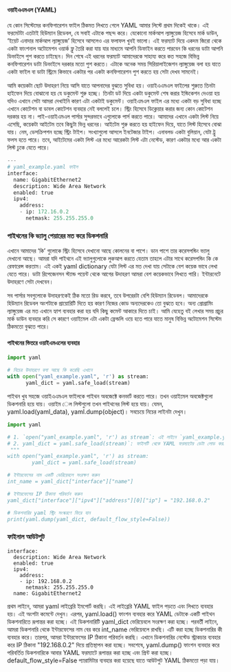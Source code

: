 #### ওয়াইএএমএল (YAML)

যে কোন সিস্টেমের কনফিগারেশন ফাইল ঠিকমত লিখতে গেলে YAML আমার লিস্টে প্রথম দিকেই থাকে। এই ফরমেটটা এতটাই হিউম্যান রিডেবল, যে সবাই এটাকে পছন্দ করে। যেকোনো মার্কআপ ল্যাঙ্গুয়েজ হিসেবে মার্ক ডাউন, ‘ইয়েট এনাদার মার্কআপ ল্যাঙ্গুয়েজ’ হিসেবে আসলেও এর ফলাফল খুবই ভালো। এই ফরম্যাট দিয়ে একদম জিরো থেকে একটা ফাংশনাল অটোমেশন ওয়ার্ক ফ্লু তৈরি করা যায় যার মাধ্যমে আপনি ডিফাইন করতে পারবেন কি ধরনের ডাটা আপনি ডিভাইসে পুশ করতে চাইছেন। দিন শেষে এই ধরনের ফরম্যাট আমাদেরকে সাহায্য করে কত সহজে বিভিন্ন কনফিগারেশন ডাটা ডিভাইসে দরকার মতো পুশ করতে। এটাকে অনেক সময় সিরিয়ালাইজেশন ল্যাঙ্গুয়েজ বলা হয় যাতে একটা ফাইল বা ডাটা স্ট্রিমে কিভাবে একটার পর একটা কনফিগারেশন পুশ করতে হয় সেটা দেখব সামনেই। 

আমি কয়েকটা ছোট উদাহরণ নিয়ে আসি যাতে আপনাদের বুঝতে সুবিধা হয়। ওয়াইএএমএল ফাইলের শুরুতে তিনটা হাইফেন দিয়ে বোঝানো হয় যে ডকুমেন্ট শুরু হচ্ছে। তিনটা ডট দিয়ে একটা ডকুমেন্ট শেষ করার ইন্ডিকেশন দেওয়া হয় যদিও এখানে সেটা আমরা দেখাইনি কারণ এটা একটাই ডকুমেন্ট। ওয়াইএমএল ফাইল এর মধ্যে একটা বড় সুবিধা হচ্ছে এখানে কোটেশন বা ডাবল কোটেশন ব্যবহার নেই বললেই চলে। স্ট্রিং হিসেবে ডিক্লেয়ার করার জন্য কোন কোটেশন দরকার হয় না। পাই-ওয়াইএমএল পার্সার সুন্দরভাবে এগুলোকে পার্স করতে পারে। আমাদের এখানে একটা লিস্ট নিয়ে এসেছি, কয়েকটা আইটেম তবে কিছুটা ভিন্ন ধরনের। আইটেম শুরু করতে হয় হাইফেন দিয়ে, যাতে লিস্ট হিসেবে বোঝা যায়। নেম, ডেসক্রিপশন হচ্ছে স্ট্রিং টাইপ। সংখ্যাগুলো আসলে ইনটেজার টাইপ। এনাবলড একটা বুলিয়ান, যেটা ট্রু ফলস হতে পারে। তবে, আইটেমের একটা লিস্ট এর মধ্যে আরেকটা লিস্ট এটা নেস্টেড, কারণ একটার মধ্যে আর একটা লিস্ট ঢুকে যেতে পারে।

```python
---
# yaml_example.yaml ফাইল
interface:
  name: GigabitEthernet2
  description: Wide Area Network
  enabled: true
  ipv4:
    address:
    - ip: 172.16.0.2
      netmask: 255.255.255.0
```

### পাইথনের কি ভ্যালু পেয়ারের মত করে ডিকশনারি

এখানে আমাদের ‘কি’ গুলোকে স্ট্রিং হিসেবে দেখানো আছে কোলনের বা পাশে। ডান পাশে তার করেসপন্ডিং ভ্যালু দেখানো আছে। আমরা যদি পাইথনে এই ভ্যালুগুলোকে লুকআপ করতে যেতাম তাহলে এটার সাথে করেসপন্ডিং কি কে রেফারেন্স করতাম। এই একই yaml dictionary যেটা লিস্ট এর মত দেখা যায় সেটাকে বেশ কয়েক ভাবে লেখা যেতে পারে। ডাটা রিপেজেনসন স্ট্যান্ড পয়েন্ট থেকে আগের উদাহরণ আমরা বেশ কয়েকভাবে লিখতে পারি। ইন্টারনেটে উদাহরণে সেটা দেখবেন।

সব পার্সার সবগুলোকে উদাহরণকেই ঠিক মতো রিড করবে, তবে উপরেরটা বেশি হিউম্যান রিডেবল। আমাদেরকে হিউম্যান রিডেবল অংশটাকে প্রায়োরিটি দিতে হয় কারণ নিজের কোড অন্যদেরকেও তো বুঝতে হবে। অন্য প্রোগ্রামিং ল্যাঙ্গুয়েজ এর মত এখানে হ্যাশ ব্যবহার করা হয় যদি কিছু কমেন্ট আকারে দিতে চাই। আমি যেহেতু বই লেখার সময় প্রচুর মার্ক ডাউন ব্যবহার করি সে কারণে ওয়াইমেল এটা একটা ফ্রেন্ডলি ওয়ে হতে পারে যাতে মানুষ বিভিন্ন অটোমেশন সিস্টেম ঠিকমতো বুঝতে পারে।

#### পাইথনের ভিতরে ওয়াইএমএলের ব্যবহার

```python
import yaml

# নিচের উদাহরণে বলা আছে কি করেছি এখানে
with open("yaml_example.yaml", 'r') as stream:
      yaml_dict = yaml.safe_load(stream)
```

পাইথন খুব সহজে ওয়াইএএমএল ফাইলকে পাইথন অবজেক্টে কনভার্ট করতে পারে। তখন ওয়াইমেল অবজেক্টগুলো ডিকশনারি হয়ে যায়। ওয়াইম েল লিস্টগুলো তখন পাইথনের লিস্ট হয়ে যায়। যেমন, yaml.load(yaml_data), yaml.dump(object)। সবচেয়ে নিচের লাইনটা দেখুন।

```python
import yaml

# 1. `open("yaml_example.yaml", 'r') as stream`: এই লাইনে `yaml_example.yaml` নামের ফাইলটি # খোলা হয়েছে রিড মোডে (`'r'`) এবং এটি `stream` নামক ভেরিয়েবলে সেভ হয়েছে।
# 2. yaml_dict = yaml.safe_load(stream)`: ফাইলটি থেকে YAML ফরম্যাটের ডেটা লোড করা হয়েছে #`yaml.safe_load()` ফাংশনের মাধ্যমে এবং এই ডেটা অবজেক্ট হিসেবে `yaml_dict` ভেরিয়েবলে সেভ # হয়েছে।
 """
with open("yaml_example.yaml", 'r') as stream:
        yaml_dict = yaml.safe_load(stream)

# ইন্টারফেসের নাম একটি ভেরিয়েবলে সংরক্ষণ করুন
int_name = yaml_dict["interface"]["name"]

# ইন্টারফেসের IP ঠিকানা পরিবর্তন করুন
yaml_dict["interface"]["ipv4"]["address"][0]["ip"] = "192.168.0.2"

# ডিকশনারির yaml স্ট্রিং সংস্করণে ফিরে যান
print(yaml.dump(yaml_dict, default_flow_style=False))
```
### ফাইনাল আউটপুট

```
interface:
  description: Wide Area Network
  enabled: true
  ipv4:
    address:
    - ip: 192.168.0.2
      netmask: 255.255.255.0
  name: GigabitEthernet2
```

প্রথম লাইনে, আমরা yaml লাইব্রেরি ইমপোর্ট করছি। এই লাইব্রেরি YAML ফাইল পড়তে এবং লিখতে ব্যবহার হয়।
এই অংশটা কমেন্টে দেখুন।
এরপর, yaml.load() ফাংশন ব্যবহার করে YAML ডেটাকে একটি পাইথন ডিকশনারিতে রূপান্তর করা হচ্ছে। এই ডিকশনারিটি yaml_dict ভেরিয়েবলে সংরক্ষণ করা হচ্ছে।
পরবর্তী লাইনে, আমরা ডিকশনারি থেকে ইন্টারফেসের নাম বের করে int_name ভেরিয়েবলে রাখছি। এটি করা হচ্ছে ডিকশনারির কী ব্যবহার করে।
তারপর, আমরা ইন্টারফেসের IP ঠিকানা পরিবর্তন করছি। এখানে ডিকশনারির নেস্টেড স্ট্রাকচার ব্যবহার করে IP ঠিকানা "192.168.0.2" দিয়ে প্রতিস্থাপন করা হচ্ছে।
সবশেষে, yaml.dump() ফাংশন ব্যবহার করে পরিবর্তিত ডিকশনারিকে আবার YAML ফরম্যাটে রূপান্তর করা হচ্ছে এবং প্রিন্ট করা হচ্ছে। default_flow_style=False প্যারামিটার ব্যবহার করা হয়েছে যাতে আউটপুট YAML ঠিকমতো পড়া যায়।
